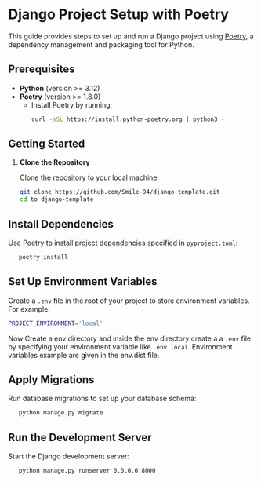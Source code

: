 # Django Project Setup with Poetry

This guide provides steps to set up and run a Django project using [Poetry](https://python-poetry.org/), a dependency management and packaging tool for Python.

## Prerequisites

- **Python** (version >= 3.12)
- **Poetry** (version >= 1.8.0)
  - Install Poetry by running:
    ```zsh
    curl -sSL https://install.python-poetry.org | python3 -
    ```

## Getting Started

1. **Clone the Repository**

   Clone the repository to your local machine:

   ```zsh
   git clone https://github.com/Smile-94/django-template.git
   cd to django-template
   ```

## Install Dependencies

Use Poetry to install project dependencies specified in `pyproject.toml`:

```zsh
   poetry install
```

## Set Up Environment Variables

Create a `.env` file in the root of your project to store environment variables. For example:

```zsh
PROJECT_ENVIRONMENT='local'
```

Now Create a env directory and inside the env directory create a a `.env` file by specifying your environment variable like `.env.local`. Environment variables example are given in the env.dist file.

## Apply Migrations

Run database migrations to set up your database schema:

```zsh
   python manage.py migrate

```

## Run the Development Server

Start the Django development server:

```zsh
   python manage.py runserver 0.0.0.0:8000
```
